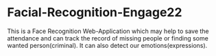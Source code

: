 # Facial-Recognition-Engage22
This is a Face Recognition Web-Application which may help to save the attendance and can track the record of missing people or finding some wanted person(criminal). It can also detect our emotions(expressions).
